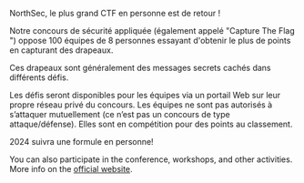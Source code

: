 NorthSec, le plus grand CTF en personne est de retour !

Notre concours de sécurité appliquée (également appelé "Capture The Flag ") oppose 100 équipes de 8 personnes essayant d'obtenir le plus de points en capturant des drapeaux.

Ces drapeaux sont généralement des messages secrets cachés dans différents défis.

Les défis seront disponibles pour les équipes via un portail Web sur leur propre réseau privé du concours. Les équipes ne sont pas autorisés à s’attaquer mutuellement (ce n’est pas un concours de type attaque/défense). Elles sont en compétition pour des points au classement.

2024 suivra une formule en personne!



You can also participate in the conference, workshops, and other activities. More info on the [official website](https://nsec.io/).